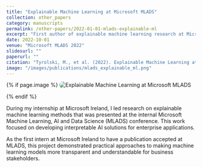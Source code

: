 ```yaml
---
title: "Explainable Machine Learning at Microsoft MLADS"
collection: other_papers
category: manuscripts
permalink: /other-papers/2022-01-01-mlads-explainable-ml
excerpt: "First author of explainable machine learning research at Microsoft Ireland, presented at internal MLADS conference."
date: 2022-10-01
venue: "Microsoft MLADS 2022"
slidesurl: ""
paperurl: ""
citation: "Tyrolski, M., et al. (2022). Explainable Machine Learning at Microsoft MLADS. Internal Conference."
image: "/images/publications/mlads_explainable_ml.png"
---
```


{% if page.image %}
<img src="{{ page.image }}" alt="Explainable Machine Learning at Microsoft MLADS" style="max-width: 420px; border-radius: 8px; margin-bottom: 1em;" />
{% endif %}

During my internship at Microsoft Ireland, I led research on explainable machine learning methods that was presented at the internal Microsoft Machine Learning, AI and Data Science (MLADS) conference. This work focused on developing interpretable AI solutions for enterprise applications.

As the first intern at Microsoft Ireland to have a publication accepted at MLADS, this project demonstrated practical approaches to making machine learning models more transparent and understandable for business stakeholders.
